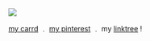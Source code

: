 <img src="https://i.pinimg.com/564x/f4/71/d4/f471d4e4e4730a2faa35ab871d4a0a71.jpg">

[my carrd](https://catty.crd.co) ﹒ [my pinterest](https://www.pinterest.com/cattylogo/)  ﹒ my [linktree](https://linktr.ee/cattylogo) !
